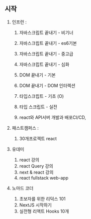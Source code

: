 ## 시작

1. 인프런 :

   1. 자바스크립트 끝내기 - 비기너
   2. 자바스크립트 끝내기 - es6기본
   3. 자바스크립트 끝내기 - 중고급
   4. 자바스크립트 끝내기 - 심화

   5. DOM 끝내기 - 기본
   6. DOM 끝내기 - DOM 인터렉션

   7. 타입스크립트 - 기초 (O)
   8. 타입 스크립트 - 실전

   9. react와 API서버 개발과 배포CI/CD,

2. 패스트캠퍼스 :

   1. 30개프로젝트 react

3. 유데미

   1. react 강의
   2. react Query 강의
   3. next & react 강의
   4. react fullstack web-app

4. 노마드 코더
   1. 초보자를 위한 리덕스 101
   2. NextJS 시작하기
   3. 실전형 리액트 Hooks 10개
